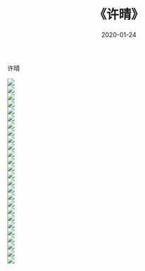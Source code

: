 ﻿---
layout: post
title:  《许晴》
date:   2020-01-24
img: http://img.660000.xyz/Sharelink/壁纸/明星魅力/华人明星/许晴/000.jpg
categories: [美女, 清纯, 唯美]
---

许晴

 ![](http://img.660000.xyz/Sharelink/壁纸/明星魅力/华人明星/许晴/001.jpg) <br>![](http://img.660000.xyz/Sharelink/壁纸/明星魅力/华人明星/许晴/002.jpg) <br>![](http://img.660000.xyz/Sharelink/壁纸/明星魅力/华人明星/许晴/003.jpg) <br>![](http://img.660000.xyz/Sharelink/壁纸/明星魅力/华人明星/许晴/004.jpg) <br>![](http://img.660000.xyz/Sharelink/壁纸/明星魅力/华人明星/许晴/005.jpg) <br>![](http://img.660000.xyz/Sharelink/壁纸/明星魅力/华人明星/许晴/006.jpg) <br>![](http://img.660000.xyz/Sharelink/壁纸/明星魅力/华人明星/许晴/007.jpg) <br>![](http://img.660000.xyz/Sharelink/壁纸/明星魅力/华人明星/许晴/008.jpg) <br>![](http://img.660000.xyz/Sharelink/壁纸/明星魅力/华人明星/许晴/009.jpg) <br>![](http://img.660000.xyz/Sharelink/壁纸/明星魅力/华人明星/许晴/010.jpg) <br>![](http://img.660000.xyz/Sharelink/壁纸/明星魅力/华人明星/许晴/011.jpg) <br>![](http://img.660000.xyz/Sharelink/壁纸/明星魅力/华人明星/许晴/012.jpg) <br>![](http://img.660000.xyz/Sharelink/壁纸/明星魅力/华人明星/许晴/013.jpg) <br>![](http://img.660000.xyz/Sharelink/壁纸/明星魅力/华人明星/许晴/014.jpg) <br>![](http://img.660000.xyz/Sharelink/壁纸/明星魅力/华人明星/许晴/015.jpg) <br>![](http://img.660000.xyz/Sharelink/壁纸/明星魅力/华人明星/许晴/016.jpg) <br>![](http://img.660000.xyz/Sharelink/壁纸/明星魅力/华人明星/许晴/017.jpg) <br>![](http://img.660000.xyz/Sharelink/壁纸/明星魅力/华人明星/许晴/018.jpg) <br>![](http://img.660000.xyz/Sharelink/壁纸/明星魅力/华人明星/许晴/019.jpg) <br>![](http://img.660000.xyz/Sharelink/壁纸/明星魅力/华人明星/许晴/020.jpg) <br>![](http://img.660000.xyz/Sharelink/壁纸/明星魅力/华人明星/许晴/021.jpg) <br>![](http://img.660000.xyz/Sharelink/壁纸/明星魅力/华人明星/许晴/022.jpg) <br>![](http://img.660000.xyz/Sharelink/壁纸/明星魅力/华人明星/许晴/023.jpg) <br>![](http://img.660000.xyz/Sharelink/壁纸/明星魅力/华人明星/许晴/024.jpg) <br>![](http://img.660000.xyz/Sharelink/壁纸/明星魅力/华人明星/许晴/025.jpg) <br>![](http://img.660000.xyz/Sharelink/壁纸/明星魅力/华人明星/许晴/026.jpg) <br>